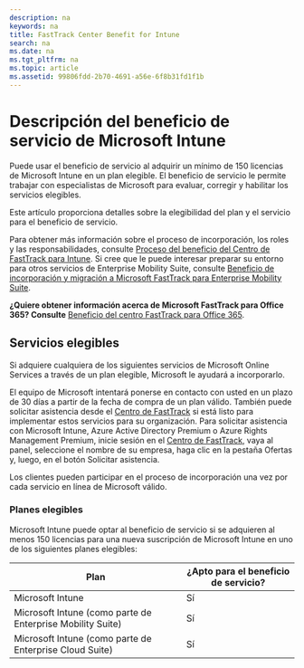 ```yaml
---
description: na
keywords: na
title: FastTrack Center Benefit for Intune
search: na
ms.date: na
ms.tgt_pltfrm: na
ms.topic: article
ms.assetid: 99806fdd-2b70-4691-a56e-6f8b31fd1f1b
---
```

# Descripci&#243;n del beneficio de servicio de Microsoft Intune
Puede usar el beneficio de servicio al adquirir un mínimo de 150 licencias de Microsoft Intune en un plan elegible. El beneficio de servicio le permite trabajar con especialistas de Microsoft para evaluar, corregir y habilitar los servicios elegibles.

Este artículo proporciona detalles sobre la elegibilidad del plan y el servicio para el beneficio de servicio.

Para obtener más información sobre el proceso de incorporación, los roles y las responsabilidades, consulte [Proceso del beneficio del Centro de FastTrack para Intune](../Topic/FastTrack_Center_Benefit_Process_for_Intune.md). Si cree que le puede interesar preparar su entorno para otros servicios de Enterprise Mobility Suite, consulte [Beneficio de incorporación y migración a Microsoft FastTrack para Enterprise Mobility Suite](../Topic/FastTrack_Center_Benefit_for_Enterprise_Mobility_Suite.md).

**¿Quiere obtener información acerca de Microsoft FastTrack para Office 365? Consulte** [Beneficio del centro FastTrack para Office 365](https://technet.microsoft.com/library/office-365-onboarding-benefit.aspx).

## Servicios elegibles
Si adquiere cualquiera de los siguientes servicios de Microsoft Online Services a través de un plan elegible, Microsoft le ayudará a incorporarlo.

El equipo de Microsoft intentará ponerse en contacto con usted en un plazo de 30 días a partir de la fecha de compra de un plan válido. También puede solicitar asistencia desde el [Centro de FastTrack](http://fasttrack.microsoft.com/) si está listo para implementar estos servicios para su organización. Para solicitar asistencia con Microsoft Intune, Azure Active Directory Premium o Azure Rights Management Premium, inicie sesión en el [Centro de FastTrack](http://fasttrack.microsoft.com/), vaya al panel, seleccione el nombre de su empresa, haga clic en la pestaña Ofertas y, luego, en el botón Solicitar asistencia.

Los clientes pueden participar en el proceso de incorporación una vez por cada servicio en línea de Microsoft válido.

### Planes elegibles
Microsoft Intune puede optar al beneficio de servicio si se adquieren al menos 150 licencias para una nueva suscripción de Microsoft Intune en uno de los siguientes planes elegibles:

|Plan|¿Apto para el beneficio de servicio?|
|--------|----------------------------------------|
|Microsoft Intune|Sí|
|Microsoft Intune (como parte de Enterprise Mobility Suite)|Sí|
|Microsoft Intune (como parte de Enterprise Cloud Suite)|Sí|
